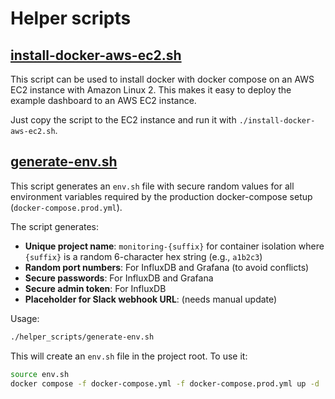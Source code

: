 # Helper scripts

## [install-docker-aws-ec2.sh](./install-docker-aws-ec2.sh)

This script can be used to install docker with docker compose on an AWS EC2 instance with Amazon Linux 2. This makes it easy to deploy the example dashboard to an AWS EC2 instance.

Just copy the script to the EC2 instance and run it with `./install-docker-aws-ec2.sh`.

## [generate-env.sh](./generate-env.sh)

This script generates an `env.sh` file with secure random values for all environment variables required by the production docker-compose setup (`docker-compose.prod.yml`).

The script generates:

- **Unique project name**: `monitoring-{suffix}` for container isolation where `{suffix}` is a random 6-character hex string (e.g., `a1b2c3`)
- **Random port numbers**: For InfluxDB and Grafana (to avoid conflicts)
- **Secure passwords**: For InfluxDB and Grafana
- **Secure admin token**: For InfluxDB
- **Placeholder for Slack webhook URL**: (needs manual update)

Usage:

```bash
./helper_scripts/generate-env.sh
```

This will create an `env.sh` file in the project root. To use it:

```bash
source env.sh
docker compose -f docker-compose.yml -f docker-compose.prod.yml up -d
```
